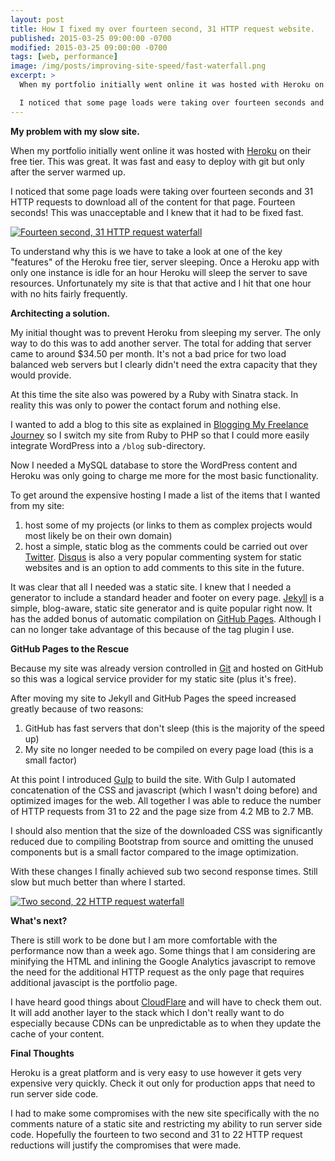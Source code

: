 ```yaml
---
layout: post
title: How I fixed my over fourteen second, 31 HTTP request website.
published: 2015-03-25 09:00:00 -0700
modified: 2015-03-25 09:00:00 -0700
tags: [web, performance]
image: /img/posts/improving-site-speed/fast-waterfall.png
excerpt: >
  When my portfolio initially went online it was hosted with Heroku on their free tier. This was great.  It was fast and easy to deploy with git but only after the server warmed up.

  I noticed that some page loads were taking over fourteen seconds and 31 HTTP requests to download all of the content for that page. Fourteen seconds! This was unacceptable and I knew that it had to be fixed fast.
---
```

**My problem with my slow site.**

When my portfolio initially went online it was hosted with [Heroku](http//www.heroku.com) on their free tier. This was great.  It was fast and easy to deploy with git but only after the server warmed up.

I noticed that some page loads were taking over fourteen seconds and 31 HTTP requests to download all of the content for that page. Fourteen seconds! This was unacceptable and I knew that it had to be fixed fast.

<a href="{{ site.url }}/img/posts/improving-site-speed/slow-waterfall.png"><img class="img-responsive" src="{{ site.url }}/img/posts/improving-site-speed/slow-waterfall.png" alt="Fourteen second, 31 HTTP request waterfall"/></a>

To understand why this is we have to take a look at one of the key "features" of the Heroku free tier, server sleeping. Once a Heroku app with only one instance is idle for an hour Heroku will sleep the server to save resources.  Unfortunately my site is that that active and I hit that one hour with no hits fairly frequently.

**Architecting a solution.**

My initial thought was to prevent Heroku from sleeping my server. The only way to do this was to add another server. The total for adding that server came to around $34.50 per month. It's not a bad price for two load balanced web servers but I clearly didn't need the extra capacity that they would provide.

At this time the site also was powered by a Ruby with Sinatra stack. In reality this was only to power the contact forum and nothing else.

I wanted to add a blog to this site as explained in [Blogging My Freelance Journey](http://www.rhysbower.com/2015/03/blogging-my-freelance-journey/) so I switch my site from Ruby to PHP so that I could more easily integrate WordPress into a `/blog` sub-directory.

Now I needed a MySQL database to store the WordPress content and Heroku was only going to charge me more for the most basic functionality.

To get around the expensive hosting I made a list of the items that I wanted from my site:

1. host some of my projects (or links to them as complex projects would most likely be on their own domain)
2. host a simple, static blog as the comments could be carried out over [Twitter](http://www.twitter.com/BowerRhys). [Disqus](https://disqus.com/) is also a very popular commenting system for static websites and is an option to add comments to this site in the future.

It was clear that all I needed was a static site. I knew that I needed a generator to include a standard header and footer on every page. [Jekyll](http://jekyllrb.com/) is a simple, blog-aware, static site generator and is quite popular right now. It has the added bonus of automatic compilation on [GitHub Pages](https://pages.github.com/). Although I can no longer take advantage of this because of the tag plugin I use.

**GitHub Pages to the Rescue**

Because my site was already version controlled in [Git](http://git-scm.com/) and hosted on GitHub so this was a logical service provider for my static site (plus it's free).

After moving my site to Jekyll and GitHub Pages the speed increased greatly because of two reasons:

1. GitHub has fast servers that don't sleep (this is the majority of the speed up)
2. My site no longer needed to be compiled on every page load (this is a small factor)

At this point I introduced [Gulp](http://gulpjs.com/) to build the site. With Gulp I automated concatenation of the CSS and javascript (which I wasn't doing before) and optimized images for the web. All together I was able to reduce the number of HTTP requests from 31 to 22 and the page size from 4.2 MB to 2.7 MB.

I should also mention that the size of the downloaded CSS was significantly reduced due to compiling Bootstrap from source and omitting the unused components but is a small factor compared to the image optimization.

With these changes I finally achieved sub two second response times. Still slow but much better than where I started.  

<a href="{{ site.url }}/img/posts/improving-site-speed/fast-waterfall.png"><img class="img-responsive" src="{{ site.url }}/img/posts/improving-site-speed/fast-waterfall.png" alt="Two second, 22 HTTP request waterfall"/></a>

**What's next?**

There is still work to be done but I am more comfortable with the performance now than a week ago. Some things that I am considering are minifying the HTML and inlining the Google Analytics javascript to remove the need for the additional HTTP request as the only page that requires additional javascipt is the portfolio page.

I have heard good things about [CloudFlare](http://www.cloudflare.com/) and will have to check them out. It will add another layer to the stack which I don't really want to do especially because CDNs can be unpredictable as to when they update the cache of your content.

**Final Thoughts**

Heroku is a great platform and is very easy to use however it gets very expensive very quickly. Check it out only for production apps that need to run server side code.

I had to make some compromises with the new site specifically with the no comments nature of a static site and restricting my ability to run server side code. Hopefully the fourteen to two second and 31 to 22 HTTP request reductions will justify the compromises that were made.